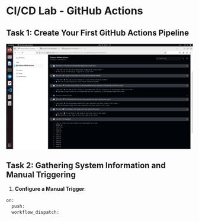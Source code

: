 # CI/CD Lab - GitHub Actions

## Task 1: Create Your First GitHub Actions Pipeline

![ci](/images/ci.png)

## Task 2: Gathering System Information and Manual Triggering

1. **Configure a Manual Trigger**:

```
on:
  push:
  workflow_dispatch:
```
